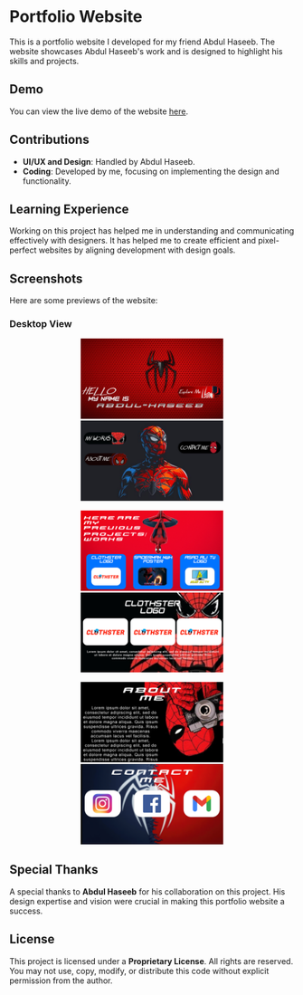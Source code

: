 # Portfolio Website

This is a portfolio website I developed for my friend Abdul Haseeb. The website showcases Abdul Haseeb's work and is designed to highlight his skills and projects.

## Demo

You can view the live demo of the website [here](http://abdulhaseeb.atwebpages.com/).

## Contributions

- **UI/UX and Design**: Handled by Abdul Haseeb.
- **Coding**: Developed by me, focusing on implementing the design and functionality.

## Learning Experience

Working on this project has helped me in understanding and communicating effectively with designers. It has helped me to create efficient and pixel-perfect websites by aligning development with design goals.

## Screenshots

Here are some previews of the website:

### Desktop View

<p align="center">
  <img src="Screens/home.png" alt="Home Page" width="50%">
  <img src="Screens/explore-me.png" alt="Explore Me Page" width="50%">
</p>

<p align="center">
  <img src="Screens/my-projects.png" alt="My Projects Page" width="50%">
  <img src="Screens/project-example.png" alt="Project Example Page" width="50%">
</p>

<p align="center">
  <img src="Screens/about.png" alt="About Page" width="50%">
  <img src="Screens/contact.png" alt="Contact Page" width="50%">
</p>

## Special Thanks

A special thanks to **Abdul Haseeb** for his collaboration on this project. His design expertise and vision were crucial in making this portfolio website a success.

## License

This project is licensed under a **Proprietary License**. All rights are reserved. You may not use, copy, modify, or distribute this code without explicit permission from the author.
